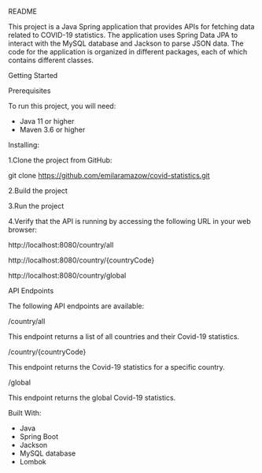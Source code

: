 README

This project is a Java Spring application that provides APIs for fetching data related to COVID-19 statistics. The application uses Spring Data JPA to interact with the MySQL database and Jackson to parse JSON data. The code for the application is organized in different packages, each of which contains different classes.


Getting Started

Prerequisites

To run this project, you will need:

- Java 11 or higher
- Maven 3.6 or higher


Installing:

1.Clone the project from GitHub:

git clone https://github.com/emilaramazow/covid-statistics.git

2.Build the project

3.Run the project

4.Verify that the API is running by accessing the following URL in your web browser:

http://localhost:8080/country/all

http://localhost:8080/country/{countryCode}

http://localhost:8080/country/global


API Endpoints

The following API endpoints are available:

/country/all

This endpoint returns a list of all countries and their Covid-19 statistics.

/country/{countryCode}

This endpoint returns the Covid-19 statistics for a specific country.

/global

This endpoint returns the global Covid-19 statistics.

Built With: 

- Java
- Spring Boot
- Jackson
- MySQL database
- Lombok